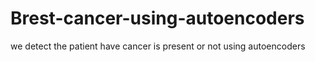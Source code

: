 # Brest-cancer-using-autoencoders
we detect the  patient have  cancer is present or not using autoencoders
